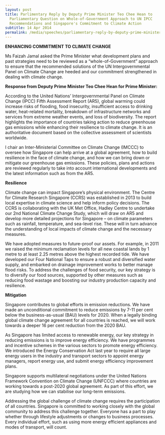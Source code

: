 ```yaml
---
layout: post
title: Parlimentary Reply by Deputy Prime Minister Teo Chee Hean to
  Parliamentary Question on Whole-of-Government Approach to UN IPCC
  Recommendations and Singapore's Commitment to Climate Action
subtitle: 14 Apr 2014
permalink: /media/speeches/parliamentary-reply-by-deputy-prime-minister-teo-chee-hean-14-april-2014/
---
```

**ENHANCING COMMITMENT TO CLIMATE CHANGE**

Ms Faizah Jamal asked the Prime Minister what development plans and past strategies need to be reviewed as a “whole-of-Government” approach to ensure that the recommended solutions of the UN Intergovernmental Panel on Climate Change are heeded and our commitment strengthened in dealing with climate change.

**Response from Deputy Prime Minister Teo Chee Hean for Prime Minister:**

According to the United Nations’ Intergovernmental Panel on Climate Change (IPCC) Fifth Assessment Report (AR5), global warming could increase risks of flooding, food insecurity, insufficient access to drinking water, heat-related mortality, breakdown of infrastructure networks and services from extreme weather events, and loss of biodiversity. The report highlights the importance of countries taking action to reduce greenhouse gas emissions while enhancing their resilience to climate change. It is an authoritative document based on the collective assessment of scientists worldwide.

I chair an Inter-Ministerial Committee on Climate Change (IMCCC) to oversee how Singapore can help arrive at a global agreement, how to build resilience in the face of climate change, and how we can bring down or mitigate our greenhouse gas emissions. These policies, plans and actions are reviewed regularly to take into account international developments and the latest information such as from the AR5.

**Resilience**

Climate change can impact Singapore’s physical environment. The Centre for Climate Research Singapore (CCRS) was established in 2013 to build local expertise in climate science and help inform policy decisions. The CCRS is collaborating with the UK Met Office, Hadley Centre to undertake our 2nd National Climate Change Study, which will draw on AR5 and develop more detailed projections for Singapore – on climate parameters such as rainfall, temperature, and sea-level rise. These will in turn advance the understanding of local impacts of climate change and the necessary measures.

We have adopted measures to future-proof our assets. For example, in 2011 we raised the minimum reclamation levels for all new coastal lands by 1 metre to at least 2.25 metres above the highest recorded tide. We have developed our Four National Taps to ensure a robust and diversified water supply, and embarked on drainage improvement works to better manage flood risks. To address the challenges of food security, our key strategy is to diversify our food sources, supported by other measures such as reducing food wastage and boosting our industry production capacity and resilience.

**Mitigation**

Singapore contributes to global efforts in emission reductions. We have made an unconditional commitment to reduce emissions by 7-11 per cent below the business-as-usual (BAU) levels for 2020. When a legally binding global climate change agreement for all countries is reached, we will work towards a deeper 16 per cent reduction from the 2020 BAU.

As Singapore has limited access to renewable energy, our key strategy in reducing emissions is to improve energy efficiency. We have programmes and incentive schemes in the various sectors to promote energy efficiency. We introduced the Energy Conservation Act last year to require all large energy users in the industry and transport sectors to appoint energy managers, report energy use, and submit energy efficiency improvement plans.

Singapore supports multilateral negotiations under the United Nations Framework Convention on Climate Change (UNFCCC) where countries are working towards a post-2020 global agreement. As part of this effort, we are studying how we can stabilise our long-term emissions.

Addressing the global challenge of climate change requires the participation of all countries. Singapore is committed to working closely with the global community to address this challenge together. Everyone has a part to play whether through lifestyle adjustments or changes to business processes. Every individual effort, such as using more energy efficient appliances and modes of transport, will count.